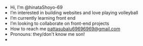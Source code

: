 -  Hi, I’m @hinataShoyo-69
-  I’m interested in building websites and love playing volleyball
-  I’m currently learning front end
-  I’m looking to collaborate on front-end projects
-  How to reach me pattasubalu69696969@gmail.com
-  Pronouns: they/don't know me son!
- 

<!---
hinataShoyo-69/hinataShoyo-69 is a ✨ special ✨ repository because its `README.md` (this file) appears on your GitHub profile.
You can click the Preview link to take a look at your changes.
--->
